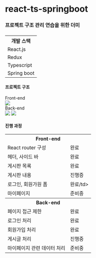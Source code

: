 # react-ts-springboot

<h3>프로젝트 구조 관리 연습을 위한 더미 <h3/>
<table>
  <th>개발 스택</th>
  <tr>
    <td>React.js</td>
  </tr>
  <tr>
    <td>Redux</td>
  </tr>
  <tr>
    <td>Typescript</td>
  </tr>
  <tr>
    <td>Spring boot</td>
  </tr>
  
</table>

<h4>프로젝트 구조</h4>

  <div>Front-end</div>
<img src="https://user-images.githubusercontent.com/61627831/178398119-f9fbc549-163d-4066-acdf-904a561dce35.png"/>

  <div>Back-end</div>
<img src="https://user-images.githubusercontent.com/61627831/178398117-cd7abca3-a612-4309-b2bd-db6bb19dca85.png"/>
<img src="https://user-images.githubusercontent.com/61627831/178398122-6f1fcd8d-f1ec-4a56-a3f1-adbafd497e19.png"/>

  <h4>진행 과정</h4>
  <table>
    <th colspan=2>Front-end</th>
    <tr>
      <td>React router 구성</td>
      <td>완료</td>
    </tr>
    <tr>
      <td>헤더, 사이드 바</td>
      <td>완료</td>
    </tr>
    <tr>
      <td>게시판 목록</td>
      <td>완료</td>
    </tr>
    <tr>
      <td>게시판 내용</td>
      <td>진행증</td>
    </tr>
    <tr>  
      <td>로그인, 회원가원 폼</td>
      <td>완료/td>
     </tr>
    <tr>
      <td>마이페이지</td>
      <td>준비중</td>
    </tr>
    <th colspan=2>Back-end</th>
    <tr>
      <td>페이지 접근 제한</td>
      <td>완료</td>
    </tr>
    <tr>
      <td>로그인 처리</td>
      <td>완료</td>
    </tr>
    <tr>
      <td>회원가입 처리</td>
      <td>완료</td>
    </tr>
    <tr>
      <td>게시글 처리</td>
      <td>진행중</td>
    </tr>
    <tr>  
      <td>마이페이지 관련 데이터 처리</td>
      <td>준비중</td>
     </tr>
  </table>
  
  
  
  
  
  
  
